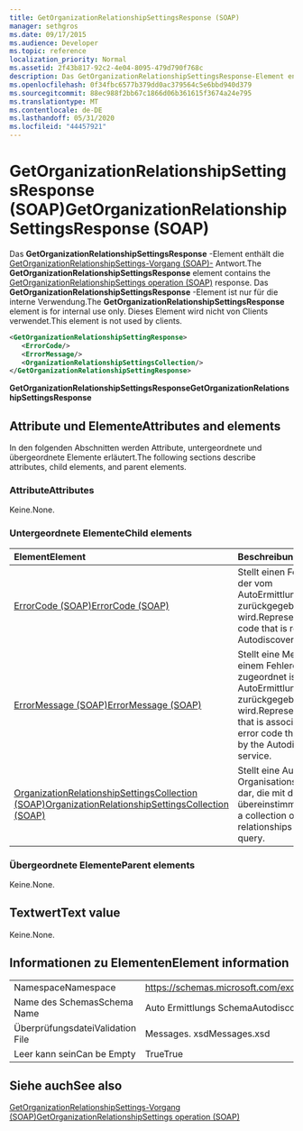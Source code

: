 ```yaml
---
title: GetOrganizationRelationshipSettingsResponse (SOAP)
manager: sethgros
ms.date: 09/17/2015
ms.audience: Developer
ms.topic: reference
localization_priority: Normal
ms.assetid: 2f43b817-92c2-4e04-8095-479d790f768c
description: Das GetOrganizationRelationshipSettingsResponse-Element enthält die GetOrganizationRelationshipSettings-Vorgang (SOAP)-Antwort. Das GetOrganizationRelationshipSettingsResponse-Element ist nur für die interne Verwendung. Dieses Element wird nicht von Clients verwendet.
ms.openlocfilehash: 0f34fbc6577b379dd0ac379564c5e6bbd940d379
ms.sourcegitcommit: 88ec988f2bb67c1866d06b361615f3674a24e795
ms.translationtype: MT
ms.contentlocale: de-DE
ms.lasthandoff: 05/31/2020
ms.locfileid: "44457921"
---
```

# <a name="getorganizationrelationshipsettingsresponse-soap"></a><span data-ttu-id="7367d-105">GetOrganizationRelationshipSettingsResponse (SOAP)</span><span class="sxs-lookup"><span data-stu-id="7367d-105">GetOrganizationRelationshipSettingsResponse (SOAP)</span></span>

<span data-ttu-id="7367d-106">Das **GetOrganizationRelationshipSettingsResponse** -Element enthält die [GetOrganizationRelationshipSettings-Vorgang (SOAP)-](getorganizationrelationshipsettings-operation-soap.md) Antwort.</span><span class="sxs-lookup"><span data-stu-id="7367d-106">The **GetOrganizationRelationshipSettingsResponse** element contains the [GetOrganizationRelationshipSettings operation (SOAP)](getorganizationrelationshipsettings-operation-soap.md) response.</span></span> <span data-ttu-id="7367d-107">Das **GetOrganizationRelationshipSettingsResponse** -Element ist nur für die interne Verwendung.</span><span class="sxs-lookup"><span data-stu-id="7367d-107">The **GetOrganizationRelationshipSettingsResponse** element is for internal use only.</span></span> <span data-ttu-id="7367d-108">Dieses Element wird nicht von Clients verwendet.</span><span class="sxs-lookup"><span data-stu-id="7367d-108">This element is not used by clients.</span></span> 
  
```XML
<GetOrganizationRelationshipSettingResponse>
   <ErrorCode/>
   <ErrorMessage/>
   <OrganizationRelationshipSettingsCollection/>
</GetOrganizationRelationshipSettingResponse>
```

 <span data-ttu-id="7367d-109">**GetOrganizationRelationshipSettingsResponse**</span><span class="sxs-lookup"><span data-stu-id="7367d-109">**GetOrganizationRelationshipSettingsResponse**</span></span>
## <a name="attributes-and-elements"></a><span data-ttu-id="7367d-110">Attribute und Elemente</span><span class="sxs-lookup"><span data-stu-id="7367d-110">Attributes and elements</span></span>

<span data-ttu-id="7367d-111">In den folgenden Abschnitten werden Attribute, untergeordnete und übergeordnete Elemente erläutert.</span><span class="sxs-lookup"><span data-stu-id="7367d-111">The following sections describe attributes, child elements, and parent elements.</span></span>
  
### <a name="attributes"></a><span data-ttu-id="7367d-112">Attribute</span><span class="sxs-lookup"><span data-stu-id="7367d-112">Attributes</span></span>

<span data-ttu-id="7367d-113">Keine.</span><span class="sxs-lookup"><span data-stu-id="7367d-113">None.</span></span>
  
### <a name="child-elements"></a><span data-ttu-id="7367d-114">Untergeordnete Elemente</span><span class="sxs-lookup"><span data-stu-id="7367d-114">Child elements</span></span>

|<span data-ttu-id="7367d-115">**Element**</span><span class="sxs-lookup"><span data-stu-id="7367d-115">**Element**</span></span>|<span data-ttu-id="7367d-116">**Beschreibung**</span><span class="sxs-lookup"><span data-stu-id="7367d-116">**Description**</span></span>|
|:-----|:-----|
|[<span data-ttu-id="7367d-117">ErrorCode (SOAP)</span><span class="sxs-lookup"><span data-stu-id="7367d-117">ErrorCode (SOAP)</span></span>](errorcode-soap.md) <br/> |<span data-ttu-id="7367d-118">Stellt einen Fehlercode dar, der vom AutoErmittlungsdienst zurückgegeben wird.</span><span class="sxs-lookup"><span data-stu-id="7367d-118">Represents an error code that is returned by the Autodiscover service.</span></span>  <br/> |
|[<span data-ttu-id="7367d-119">ErrorMessage (SOAP)</span><span class="sxs-lookup"><span data-stu-id="7367d-119">ErrorMessage (SOAP)</span></span>](errormessage-soap.md) <br/> |<span data-ttu-id="7367d-120">Stellt eine Meldung dar, die einem Fehlercode zugeordnet ist, der vom AutoErmittlungsdienst zurückgegeben wird.</span><span class="sxs-lookup"><span data-stu-id="7367d-120">Represents a message that is associated with an error code that is returned by the Autodiscover service.</span></span>  <br/> |
|[<span data-ttu-id="7367d-121">OrganizationRelationshipSettingsCollection (SOAP)</span><span class="sxs-lookup"><span data-stu-id="7367d-121">OrganizationRelationshipSettingsCollection (SOAP)</span></span>](organizationrelationshipsettingscollection-soap.md) <br/> |<span data-ttu-id="7367d-122">Stellt eine Auflistung von Organisationsbeziehungen dar, die mit der Abfrage übereinstimmen.</span><span class="sxs-lookup"><span data-stu-id="7367d-122">Represents a collection of organization relationships that match the query.</span></span>  <br/> |
   
### <a name="parent-elements"></a><span data-ttu-id="7367d-123">Übergeordnete Elemente</span><span class="sxs-lookup"><span data-stu-id="7367d-123">Parent elements</span></span>

<span data-ttu-id="7367d-124">Keine.</span><span class="sxs-lookup"><span data-stu-id="7367d-124">None.</span></span>
  
## <a name="text-value"></a><span data-ttu-id="7367d-125">Textwert</span><span class="sxs-lookup"><span data-stu-id="7367d-125">Text value</span></span>

<span data-ttu-id="7367d-126">Keine.</span><span class="sxs-lookup"><span data-stu-id="7367d-126">None.</span></span>
  
## <a name="element-information"></a><span data-ttu-id="7367d-127">Informationen zu Elementen</span><span class="sxs-lookup"><span data-stu-id="7367d-127">Element information</span></span>

|||
|:-----|:-----|
|<span data-ttu-id="7367d-128">Namespace</span><span class="sxs-lookup"><span data-stu-id="7367d-128">Namespace</span></span>  <br/> |https://schemas.microsoft.com/exchange/2010/Autodiscover  <br/> |
|<span data-ttu-id="7367d-129">Name des Schemas</span><span class="sxs-lookup"><span data-stu-id="7367d-129">Schema Name</span></span>  <br/> |<span data-ttu-id="7367d-130">Auto Ermittlungs Schema</span><span class="sxs-lookup"><span data-stu-id="7367d-130">Autodiscover schema</span></span>  <br/> |
|<span data-ttu-id="7367d-131">Überprüfungsdatei</span><span class="sxs-lookup"><span data-stu-id="7367d-131">Validation File</span></span>  <br/> |<span data-ttu-id="7367d-132">Messages. xsd</span><span class="sxs-lookup"><span data-stu-id="7367d-132">Messages.xsd</span></span>  <br/> |
|<span data-ttu-id="7367d-133">Leer kann sein</span><span class="sxs-lookup"><span data-stu-id="7367d-133">Can be Empty</span></span>  <br/> |<span data-ttu-id="7367d-134">True</span><span class="sxs-lookup"><span data-stu-id="7367d-134">True</span></span>  <br/> |
   
## <a name="see-also"></a><span data-ttu-id="7367d-135">Siehe auch</span><span class="sxs-lookup"><span data-stu-id="7367d-135">See also</span></span>



[<span data-ttu-id="7367d-136">GetOrganizationRelationshipSettings-Vorgang (SOAP)</span><span class="sxs-lookup"><span data-stu-id="7367d-136">GetOrganizationRelationshipSettings operation (SOAP)</span></span>](getorganizationrelationshipsettings-operation-soap.md)

